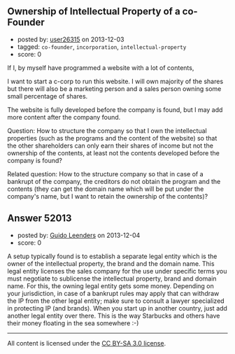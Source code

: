 ## Ownership of Intellectual Property of a co-Founder

- posted by: [user26315](https://stackexchange.com/users/-1/26315-user26315) on 2013-12-03
- tagged: `co-founder`, `incorporation`, `intellectual-property`
- score: 0

<p>If I, by myself have programmed a website with a lot of contents,</p>

<p>I want to start a c-corp to run this website.  I will own majority of the shares but there will also be a marketing person and a sales person owning some small percentage of shares.</p>

<p>The website is fully developed before the company is found, but I may add more content after the company found.</p>

<p>Question:
How to structure the company so that I own the intellectual properties (such as the programs and the content of the website) so that the other shareholders can only earn their shares of income but not the ownership of the contents, at least not the contents developed before the company is found?</p>

<p>Related question: How to the structure company so that in case of a bankrupt of the company, the creditors do not obtain the program and the contents (they can get the domain name which will be put under the company's name, but I want to retain the ownership of the contents)?</p>



## Answer 52013

- posted by: [Guido Leenders](https://stackexchange.com/users/-1/29864-guido-leenders) on 2013-12-04
- score: 0

<p>A setup typically found is to establish a separate legal entity which is the owner of the intellectual property, the brand and the domain name. This legal entity licenses the sales company for the use under specific terms you must negotiate to sublicense the intellectual property, brand and domain name. For this, the owning legal entity gets some money.
Depending on your jurisdiction, in case of a bankrupt rules may apply that can withdraw the IP from the other legal entity; make sure to consult a lawyer specialized in protecting IP (and brands).
When you start up in another country, just add another legal entity over there. This is the way Starbucks and others have their money floating in the sea somewhere :-)</p>




---

All content is licensed under the [CC BY-SA 3.0 license](https://creativecommons.org/licenses/by-sa/3.0/).

